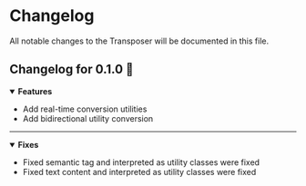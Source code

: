 # Changelog

All notable changes to the Transposer will be documented in this file.

## Changelog for 0.1.0 🎉

<details open>

<summary>
    <b>Features</b>
</summary>

- Add real-time conversion utilities
- Add bidirectional utility conversion

</details>

---

<details open>

<summary>
    <b>Fixes</b>
</summary>

- Fixed semantic tag and interpreted as utility classes were fixed
- Fixed text content and interpreted as utility classes were fixed

</details>
